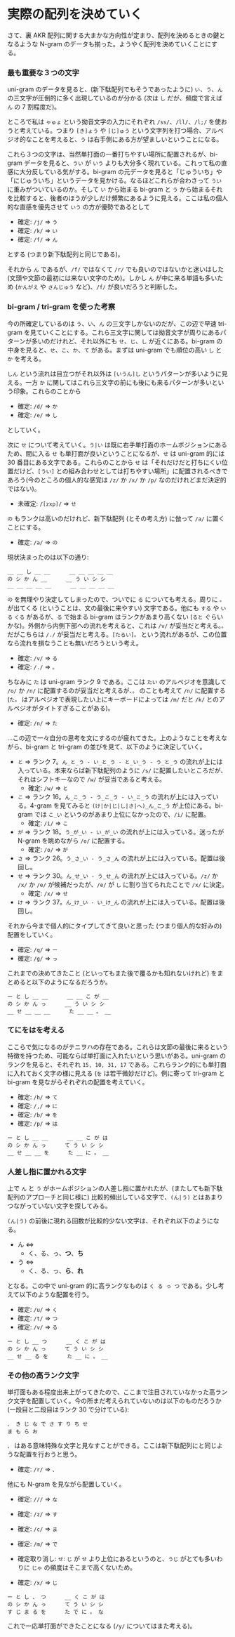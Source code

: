 # 実際の配列を決めていく

さて、裏 AKR 配列に関する大まかな方向性が定まり、配列を決めるときの鍵となるような N-gram のデータも揃った。ようやく配列を決めていくことにする。

### 最も重要な３つの文字

uni-gram のデータを見ると、(新下駄配列でもそうであったように) `い`、`う`、`ん` の三文字が圧倒的に多く出現しているのが分かる (次は `し` だが、頻度で言えば `ん` の 7 割程度だ)。

ところで私は `ゃゅょ` という拗音文字の入力にそれぞれ `/ss/`、`/ll/`、`/l;/` を使おうと考えている。つまり `[き]ょう` や `[じ]ゅう` という文字列を打つ場合、アルペジオ的なことを考えると、`う` は右手側にある方が望ましいということになる。

これら３つの文字は、当然単打面の一番打ちやすい場所に配置されるが、bi-gram データを見ると、`うい` が `いう` よりも大分多く現れている。これって私の直感に大分反している気がする。bi-gram の元データを見ると「じゅういち」や「にじゅういち」というデータを見かける。なるほどこれらが合わさって `うい` に重みがついているのか。そして `い` から始まる bi-gram と `う` から始まるそれを比較すると、後者のほうが少しだけ頻繁にあるように見える。ここは私の個人的な直感を優先させて `いう` の方が優勢であるとして

* 確定: `/j/` => `う`
* 確定: `/k/` => `い`
* 確定: `/f/` => `ん`

とする (つまり新下駄配列と同じである)。

それから `ん` であるが、`/f/` ではなくて `/r/` でも良いのではないかと迷いはした (文頭や文節の最初には来ない文字のため)。しかし `ん` が中に来る単語も多いため (`かんがえ` や `さんじゅう` など)、`/f/` が良いだろうと判断した。

### bi-gram / tri-gram を使った考察

今の所確定しているのは `う`、`い`、`ん` の三文字しかないのだが、この辺で早速 tri-gram を見ていくことにする。これら三文字に関しては拗音文字が周りにあるパターンが多いのだけれど、それ以外にも `せ`、`じ`、`し` が近くにある。bi-gram の中身を見ると、`せ`、`こ`、`か`、`て` がある。まずは uni-gram でも順位の高い `し` と `か` を考える。

`しん` という流れは目立つがそれ以外は `[いうん]し` というパターンが多いように見える。一方 `か` に関してはこれら三文字の前にも後にも来るパターンが多いという印象。これらのことから

* 確定: `/d/` => `か`
* 確定: `/e/` => `し`

としていく。

次に `せ` について考えていく。`う|い` は既に右手単打面のホームポジションにあるため、間に入る `せ` も単打面が良いということになるが、`せ` は uni-gram 的には 30 番目にある文字である。これらのことから `せ` は「それだけだと打ちにくい位置だけど、`[うい]` との組み合わせとしては打ちやすい場所」に配置されるべきであろう(今のところの個人的な感覚は `/z/` か `/x/` か `/p/` なのだけれどまだ決定的ではない)。

* 未確定: `/[zxp]/` => `せ`

`の` もランクは高いのだけれど、新下駄配列 (とその考え方) に倣って `/a/` に置くことにする。

* 確定: `/a/` => `の`

現状決まったのは以下の通り:

```
__ __ し __ __      __ __ __ __ __
の シ か ん __      __ う い シ シ
__ __ __ __ __      __ __ __ __ __
```

`の` を無理やり決定してしまったので、ついでに `る` についても考える。周りに `。` が出てくる (ということは、文の最後に来やすい) 文字である。他にも `する` や `いる` `くる` があるが、`る` で始まる bi-gram はランクがあまり高くない (`ると` ぐらいかな)。外側から内側下部への流れを考えると、これは `/v/` が妥当だと考える。`。` だがこちらは `/./` が妥当だと考える。`[たるい]。` という流れがあるが、この位置なら流れを損なうことも無いだろうという考え。

* 確定: `/v/` => `る`
* 確定: `/./` => `。`

ちなみに `た` は uni-gram ランク 9 である。ここは `たい` のアルペジオを意識して `/o/` か `/n/` に配置するのが妥当だと考えるが、`。` のことも考えて `/n/` に配置する (`た。` はアルペジオで表現したい上にキーボードによっては `/m/` だと `/k/` とのアルペジオがタイトすぎることがある)。

* 確定: `/n/` => `た`

...この辺で一々自分の思考を文にするのが疲れてきた。上のようなことを考えながら、bi-gram と tri-gram の並びを見て、以下のように決定していく。

* `と` => ランク 7。`ん_と_う - い_と_う - と_い_う - う_と_う` の流れが上には入っている。本来ならば新下駄配列のように `/s/` に配置したいところだが、それはシフトキーなので `/w/` が妥当であると考える。
    * 確定: `/w/` => `と`
* `こ` => ランク 16。`ん_こ_う - う_こ_う - い_こ_う` の流れが上には入っている。4-gram を見てみると `(け|か|じ|し|さ|へ)_ん_こ_う` が上位にある。bi-gram では `こ_い` というのがあまり上位になかったので、`/i/` に配置。
    * 確定: `/i/` => `こ`
* `が` => ランク 18。`う_が_い - い_が_い` の流れが上には入っている。迷ったが N-gram を眺めながら `/o/` に配置する。
    * 確定: `/o/` => `が`
* `さ` => ランク 26。`う_さ_い - う_さ_ん` の流れが上には入っている。配置は後回し。
* `せ` => ランク 30。`ん_せ_い - う_せ_ん` の流れが上には入っている。`/z/` か `/x/` か `/e/` が候補だったが、`/e/` が `し` に割り当てられたことで `/x/` に決定。
    * 確定: `/x/` => `せ`
* `け` => ランク 37。`ん_け_い - い_け_ん` の流れが上には入っている。配置は後回し。


それから今まで個人的にタイプしてきて良いと思った (つまり個人的な好みの) 配置をしていく。

* 確定: `/q/` => `ー`
* 確定: `/g/` => `っ`

これまでの決めてきたこと (といってもまた後で覆るかも知れないけれど) をまとめると以下のようになるだろうか。

```
ー と し __ __      __ __ こ が __
の シ か ん っ      __ う い シ シ
__ せ __ __ __      た __ __ 。 __
```

### てにをはを考える

ここらで気になるのがテニヲハの存在である。これらは文節の最後に来るという特徴を持つため、可能ならば単打面に入れたいという思いがある。uni-gram のランクを見ると、それぞれ `15, 10, 31, 17` である。これらランク的にも単打面に入れておく文字の様に見える (`を` は若干微妙だけど)。例に寄って tri-gram と bi-gram を見ながらそれぞれの配置を考えていく。

* 確定: `/h/` => `て`
* 確定: `/,/` => `に`
* 確定: `/b/` => `を`
* 確定: `/p/` => `は`

```
ー と し __ __      __ __ こ が は
の シ か ん っ      て う い シ シ
__ せ __ __ を      た __ に 。 __
```


### 人差し指に置かれる文字

上で `ん` と `う` がホームポジションの人差し指に置かれたが、(またしても新下駄配列のアプローチと同じ様に) 比較的頻出している文字で、`(ん|う)` とはあまりつながっていない文字を探してみる。

`(ん|う)` の前後に現れる回数が比較的少ない文字は、それぞれ以下のようになる。

* ん <=>
    * く、る、っ、**つ**、**ち**
* う <=>
    * く、る、っ、**ら**、**れ**

となる。この中で uni-gram 的に高ランクなものは `く る っ つ` である。少し考えて以下のような配置を行う。

* 確定: `/u/` => `く`
* 確定: `/t/` => `つ`
* 確定: `/v/` => `る`

```
ー と し __ つ      __ く こ が は
の シ か ん っ      て う い シ シ
__ せ __ る を      た __ に 。 __
```

### その他の高ランク文字

単打面もある程度出来上がってきたので、ここまで注目されていなかった高ランク文字を配置していく。今の所まだ考えられていないのは以下のものだろうか (一段目と二段目はランク 30 で分けている):

```
、 き じ な で さ す り ち せ
ま も ら お
```

`、` はある意味特殊な文字と見なすことができる。ここは新下駄配列にと同じような配置を行おうと思う。

* 確定: `/r/` => `、`

他にも N-gram を見ながら配置していく。

* 確定: `///` => `な`
* 確定: `/z/` => `す`
* 確定: `/c/` => `ま`
* 確定: `/m/` => `で`

* 確定取り消し: `せ`: `じ` が `せ` より上位にあるというのと、`うじ` がとても多いわりに `じゃ` の頻度はそこまで高くないため。
* 確定: `/x/` => `じ`

```
ー と し 、 つ      __ く こ が は
の シ か ん っ      て う い シ シ
す じ ま る を      た で に 。 な
```

これで一応単打面ができたことになる (`/y/` についてはまた考える)。


